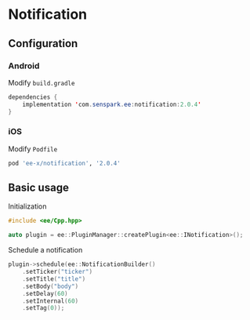 # Notification
## Configuration
### Android
Modify `build.gradle`
```java
dependencies {
    implementation 'com.senspark.ee:notification:2.0.4'
}
```

### iOS
Modify `Podfile`
```ruby
pod 'ee-x/notification', '2.0.4'
```

## Basic usage
Initialization
```cpp
#include <ee/Cpp.hpp>

auto plugin = ee::PluginManager::createPlugin<ee::INotification>();
```

Schedule a notification
```cpp
plugin->schedule(ee::NotificationBuilder()
    .setTicker("ticker")
    .setTitle("title")
    .setBody("body")
    .setDelay(60)
    .setInternal(60)
    .setTag(0));
```